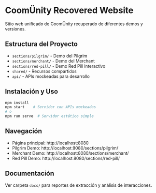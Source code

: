 # CoomÜnity Recovered Website

Sitio web unificado de CoomÜnity recuperado de diferentes demos y versiones.

## Estructura del Proyecto

- `sections/pilgrim/` - Demo del Pilgrim
- `sections/merchant/` - Demo del Merchant  
- `sections/red-pill/` - Demo Red Pill Interactivo
- `shared/` - Recursos compartidos
- `api/` - APIs mockeadas para desarrollo

## Instalación y Uso

```bash
npm install
npm start    # Servidor con APIs mockeadas
# o
npm run serve  # Servidor estático simple
```

## Navegación

- Página principal: http://localhost:8080
- Pilgrim Demo: http://localhost:8080/sections/pilgrim/
- Merchant Demo: http://localhost:8080/sections/merchant/
- Red Pill Demo: http://localhost:8080/sections/red-pill/

## Documentación

Ver carpeta `docs/` para reportes de extracción y análisis de interacciones.
